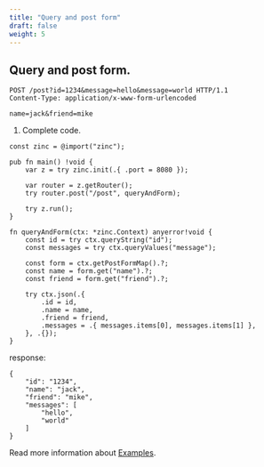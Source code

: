 ```yaml
---
title: "Query and post form"
draft: false
weight: 5
---
```


## Query and post form.
```zig
POST /post?id=1234&message=hello&message=world HTTP/1.1
Content-Type: application/x-www-form-urlencoded

name=jack&friend=mike
```

1. Complete code.
```zig
const zinc = @import("zinc");

pub fn main() !void {
    var z = try zinc.init(.{ .port = 8080 });

    var router = z.getRouter();
    try router.post("/post", queryAndForm);

    try z.run();
}

fn queryAndForm(ctx: *zinc.Context) anyerror!void {
    const id = try ctx.queryString("id");
    const messages = try ctx.queryValues("message");

    const form = ctx.getPostFormMap().?;
    const name = form.get("name").?;
    const friend = form.get("friend").?;

    try ctx.json(.{
        .id = id,
        .name = name,
        .friend = friend,
        .messages = .{ messages.items[0], messages.items[1] },
    }, .{});
}
```

response:
```zig
{
    "id": "1234",
    "name": "jack",
    "friend": "mike",
    "messages": [
        "hello",
        "world"
    ]
}
```

Read more information about [Examples](https://github.com/zon-dev/zinc-examples/tree/main/examples/serving-static-files).

